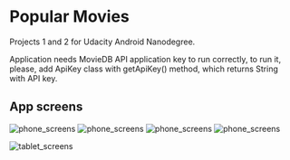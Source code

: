 # Popular Movies
Projects 1 and 2 for Udacity Android Nanodegree.

Application needs MovieDB API application key to run correctly,
to run it, please, add ApiKey class with getApiKey() method, which returns
String with API key.

## App screens
![phone_screens](http://i.imgur.com/FIh5w8S.png?1)
![phone_screens](http://i.imgur.com/AsgXyIP.png?1)
![phone_screens](http://i.imgur.com/ytGpMjS.png?1)
![phone_screens](http://i.imgur.com/8LCxvTj.png?1)

![tablet_screens](http://i.imgur.com/Fce6VAt.png?1)
